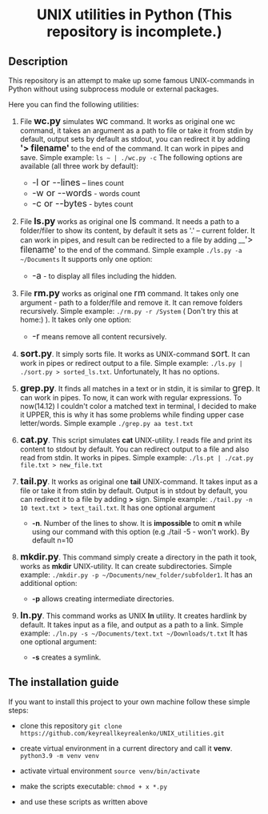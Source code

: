# <center>UNIX utilities in Python (This repository is incomplete.)</center>

## Description

This repository is an attempt to make up some famous UNIX-commands in Python
without using subprocess module or external packages.

Here you can find the following utilities:

1) File <font size="4">__wc.py__</font> simulates <font size="4">wc</font> command. It works as original one wc command, it takes an argument as a path to file or take it
   from stdin by default, output sets by default as stdout, you can redirect it by adding __<big>'> filename'</big>__  to the end of the command.
   It can work in pipes and save. Simple example: 
   ```ls ~ | ./wc.py -c``` 
   The following options are available (all three work by default):
   - <font size="4">-l or --lines</font> – lines count
   - <font size="4">-w or --words</font> - words count
   - <font size="4">-c or --bytes</font> - bytes count 
   
2) File <font size="4">__ls.py__</font> works as original one <font size="4"> ls </font> command. It needs a path
to a folder/filer to show its content, by default it sets as '.' – current folder. It can work in pipes,
   and result can be redirected to a file by adding __<big>'> filename'</big> to the end of the command. Simple example ```./ls.py -a ~/Documents```
   It supports only one option:
   - <font size="4">-a</font> - to display all files including the hidden.
   
3) File <font size="4">__rm.py__</font> works as original one <font size="4">rm</font> command. It takes only one argument - path to a folder/file and remove it.
It can remove folders recursively. Simple example: ```./rm.py -r /System``` ( Don't try this at home:) ). It takes only one
   option:
   - <font size="4">-r</font> means remove all content recursively. 
   
4) <font size="4">__sort.py__</font>. It simply sorts file. It works as UNIX-command <font size="4">sort</font>.
It can work in pipes or redirect output to a file. Simple example: ```./ls.py | ./sort.py > sorted_ls.txt```. Unfortunately, It has no options.

5) <font size="4">__grep.py__</font>. It finds all matches in a text or in stdin, it is similar to <font size="4">grep</font>. It can work in pipes.
To now, it can work with regular expressions. To now(14.12) I couldn't color a matched text in terminal, I decided to make it UPPER, this is why it has some problems while finding upper case letter/words.  Simple example ```./grep.py aa test.txt```
   
6) <font size="4">__cat.py__</font>. This script simulates __cat__ UNIX-utility. I reads file and print its content to stdout by default.
You can redirect output to a file and also read from stdin. It works in pipes. Simple example: ```./ls.pt | ./cat.py file.txt > new_file.txt```
   
7) <font size="4">__tail.py__</font>. It works as original one __tail__ UNIX-command. It takes input as a file or take it from stdin by default.
Output is in stdout by default, you can redirect it to a file by adding __>__ sign. Simple example: 
   ```./tail.py -n 10 text.txt > text_tail.txt```. It has one optional argument 
   - __-n__. Number of the lines to show. It is __impossible__ to omit __n__ while using
   our command with this option (e.g ./tail -5 - won't work). By default n=10
     
8) <font size="4">__mkdir.py__</font>. This command simply create a directory in the path it took, works as __mkdir__ UNIX-utility. It can create subdirectories.
Simple example: ```./mkdir.py -p ~/Documents/new_folder/subfolder1```. It has an additional option:
   - __-p__ allows creating intermediate directories. 
   
9) <font size="4">__ln.py__</font>. This command works as UNIX __ln__ utility. It creates hardlink by default. It takes input as a file,
and output as a path to a link. Simple example: ```./ln.py -s ~/Documents/text.txt ~/Downloads/t.txt``` It has one optional argument:
   - __-s__ creates a symlink. 
   
## The installation guide
If you want to install this project to your own machine follow these simple steps:
- clone this repository ```git clone https://github.com/keyreallkeyrealenko/UNIX_utilities.git```
- create virtual environment in a current directory and call it __venv__. 
```python3.9 -m venv venv```
  
- activate virtual environment 
```source venv/bin/activate```
  
- make the scripts executable: ```chmod + x *.py```
  
- and use these scripts as written above
